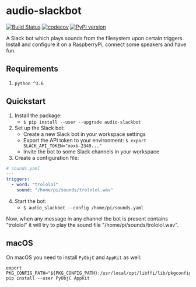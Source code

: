 # audio-slackbot

[![Build Status](https://travis-ci.org/NikolaiGulatz/audio-slackbot.svg?branch=master)](https://travis-ci.org/NikolaiGulatz/audio-slackbot) [![codecov](https://codecov.io/gh/NikolaiGulatz/audio-slackbot/branch/master/graph/badge.svg)](https://codecov.io/gh/NikolaiGulatz/audio-slackbot) [![PyPI version](https://badge.fury.io/py/audio-slackbot.svg)](https://badge.fury.io/py/audio-slackbot)

A Slack bot which plays sounds from the filesystem upon certain triggers. Install and configure
it on a RaspberryPi, connect some speakers and have fun.

## Requirements

1. `python ^3.6`

## Quickstart

1. Install the package:
   * `$ pip install --user --upgrade audio-slackbot`
2. Set up the Slack bot:
   * Create a new Slack bot in your workspace settings
   * Export the API token to your environment: `$ export SLACK_API_TOKEN="xoxb-2349..."`
   * Invite the bot to some Slack channels in your workspace
3. Create a configuration file:

```yaml
# sounds.yaml
---
triggers:
  - word: "trololol"
    sound: "/home/pi/sounds/trololol.wav"
```

4. Start the bot:
   * `$ audio_slackbot --config /home/pi/sounds.yaml`

Now, when any message in any channel the bot is present contains "trololol" it will
try to play the sound file "/home/pi/sounds/trololol.wav".

## macOS

On macOS you need to install `PyObjC` and `AppKit` as well:

```shell
export PKG_CONFIG_PATH="${PKG_CONFIG_PATH}:/usr/local/opt/libffi/lib/pkgconfig"
pip install --user PyObjC AppKit
```
